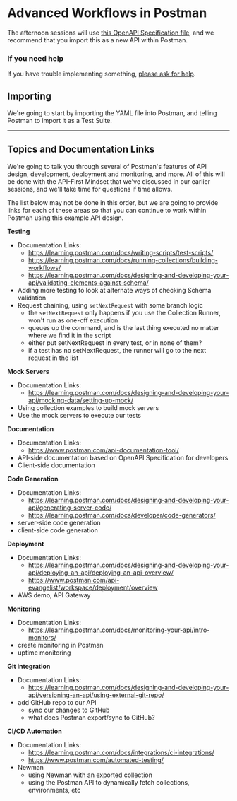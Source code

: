 # Advanced Workflows in Postman

The afternoon sessions will use [this OpenAPI Specification file](./books-api-afternoon.yaml), and we recommend that you import this as a new API within Postman.

### If you need help

If you have trouble implementing something, [please ask for help](./readme.md#need-help-throughout-the-day).

## Importing

We're going to start by importing the YAML file into Postman, and telling Postman to import it as a Test Suite.

---

## Topics and Documentation Links

We're going to talk you through several of Postman's features of API design, development, deployment and monitoring, and more. All of this will be done with the API-First Mindset that we've discussed in our earlier sessions, and we'll take time for questions if time allows.

The list below may not be done in this order, but we are going to provide links for each of these areas so that you can continue to work within Postman using this example API design.


**Testing**
- Documentation Links:
   - https://learning.postman.com/docs/writing-scripts/test-scripts/
   - https://learning.postman.com/docs/running-collections/building-workflows/
   - https://learning.postman.com/docs/designing-and-developing-your-api/validating-elements-against-schema/
- Adding more testing to look at alternate ways of checking Schema validation
- Request chaining, using `setNextRequest` with some branch logic
   - the `setNextRequest` only happens if you use the Collection Runner, won't run as one-off execution
   - queues up the command, and is the last thing executed no matter where we find it in the script
   - either put setNextRequest in every test, or in none of them?
   - if a test has no setNextRequest, the runner will go to the next request in the list

**Mock Servers**
- Documentation Links:
   - https://learning.postman.com/docs/designing-and-developing-your-api/mocking-data/setting-up-mock/
- Using collection examples to build mock servers
- Use the mock servers to execute our tests

**Documentation**
- Documentation Links:
   - https://www.postman.com/api-documentation-tool/
- API-side documentation based on OpenAPI Specification for developers
- Client-side documentation

**Code Generation**
- Documentation Links:
   - https://learning.postman.com/docs/designing-and-developing-your-api/generating-server-code/
   - https://learning.postman.com/docs/developer/code-generators/
- server-side code generation
- client-side code generation

**Deployment**
- Documentation Links:
   - https://learning.postman.com/docs/designing-and-developing-your-api/deploying-an-api/deploying-an-api-overview/
   - https://www.postman.com/api-evangelist/workspace/deployment/overview
- AWS demo, API Gateway

**Monitoring**
- Documentation Links:
   - https://learning.postman.com/docs/monitoring-your-api/intro-monitors/
- create monitoring in Postman
- uptime monitoring

**Git integration**
- Documentation Links:
   - https://learning.postman.com/docs/designing-and-developing-your-api/versioning-an-api/using-external-git-repo/
- add GitHub repo to our API
   - sync our changes to GitHub
   - what does Postman export/sync to GitHub?

**CI/CD Automation**
- Documentation Links:
   - https://learning.postman.com/docs/integrations/ci-integrations/
   - https://www.postman.com/automated-testing/
- Newman
   - using Newman with an exported collection
   - using the Postman API to dynamically fetch collections, environments, etc

